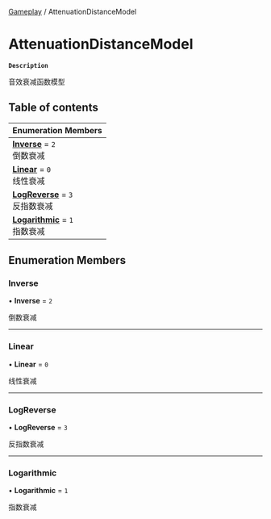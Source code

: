 [Gameplay](../modules/Gameplay.Gameplay.md) / AttenuationDistanceModel

# AttenuationDistanceModel <Badge type="tip" text="Enumeration" />

**`Description`**

音效衰减函数模型

## Table of contents

| Enumeration Members                                                                              |
| :----------------------------------------------------------------------------------------------- |
| **[Inverse](Gameplay.Gameplay.AttenuationDistanceModel.md#inverse)** = `2` <br> 倒数衰减         |
| **[Linear](Gameplay.Gameplay.AttenuationDistanceModel.md#linear)** = `0` <br> 线性衰减           |
| **[LogReverse](Gameplay.Gameplay.AttenuationDistanceModel.md#logreverse)** = `3` <br> 反指数衰减 |
| **[Logarithmic](Gameplay.Gameplay.AttenuationDistanceModel.md#logarithmic)** = `1` <br> 指数衰减 |

## Enumeration Members

### Inverse

• **Inverse** = `2`

倒数衰减

---

### Linear

• **Linear** = `0`

线性衰减

---

### LogReverse

• **LogReverse** = `3`

反指数衰减

---

### Logarithmic

• **Logarithmic** = `1`

指数衰减
